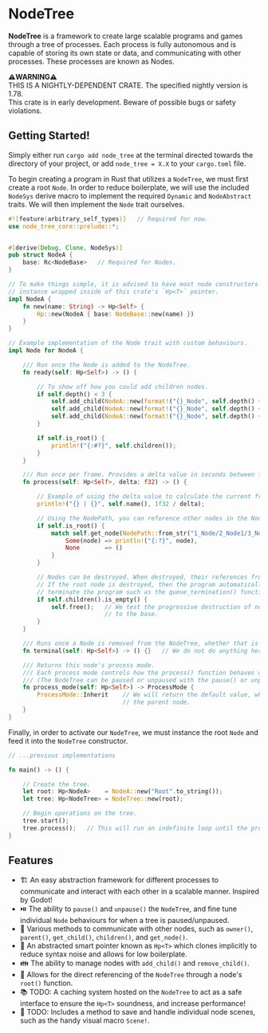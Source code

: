 # NodeTree
**NodeTree** is a framework to create large scalable programs and games through a tree of processes. Each process is fully autonomous and is capable of storing its own state or data, and communicating with other processes. These processes are known as Nodes.

**⚠️WARNING⚠️**<br>
THIS IS A NIGHTLY-DEPENDENT CRATE. The specified nightly version is 1.78.<br>
This crate is in early development. Beware of possible bugs or safety violations.

## Getting Started!
Simply either run `cargo add node_tree` at the terminal directed towards the directory of your project, or add `node_tree = X.X` to your `cargo.toml` file.

To begin creating a program in Rust that utilizes a `NodeTree`, we must first create a root `Node`. In order to reduce boilerplate, we will use the included `NodeSys` derive macro to implement the required `Dynamic` and `NodeAbstract` traits. We will then implement the `Node` trait ourselves.
```rust
#![feature(arbitrary_self_types)]   // Required for now.
use node_tree_core::prelude::*;


#[derive(Debug, Clone, NodeSys)]
pub struct NodeA {
    base: Rc<NodeBase>   // Required for Nodes.
}

// To make things simple, it is advised to have most node constructors return the node
// instance wrapped inside of this crate's `Hp<T>` pointer.
impl NodeA {
    fn new(name: String) -> Hp<Self> {
        Hp::new(NodeA { base: NodeBase::new(name) })
    }
}

// Example implementation of the Node trait with custom behaviours.
impl Node for NodeA {

    /// Run once the Node is added to the NodeTree.
    fn ready(self: Hp<Self>) -> () {

        // To show off how you could add children nodes.
        if self.depth() < 3 {
            self.add_child(NodeA::new(format!("{}_Node", self.depth() + 1)));
            self.add_child(NodeA::new(format!("{}_Node", self.depth() + 1)));
            self.add_child(NodeA::new(format!("{}_Node", self.depth() + 1)));
        }

        if self.is_root() {
            println!("{:#?}", self.children());
        }
    }

    /// Run once per frame. Provides a delta value in seconds between frames.
    fn process(self: Hp<Self>, delta: f32) -> () {

        // Example of using the delta value to calculate the current framerate.
        println!("{} | {}", self.name(), 1f32 / delta);

        // Using the NodePath, you can reference other nodes in the NodeTree from this node.
        if self.is_root() {
            match self.get_node(NodePath::from_str("1_Node/2_Node1/3_Node2")) {
                Some(node) => println!("{:?}", node),
                None       => ()
            }
        }

        // Nodes can be destroyed. When destroyed, their references from the NodeTree are cleaned up as well.
        // If the root node is destroyed, then the program automatically exits. (There are other ways to
        // terminate the program such as the queue_termination() function on the NodeTree instance).
        if self.children().is_empty() {
            self.free();   // We test the progressive destruction of nodes from the tip of the tree
                           // to the base.
        }
    }

    /// Runs once a Node is removed from the NodeTree, whether that is from the program itself terminating or not.
    fn terminal(self: Hp<Self>) -> () {}   // We do not do anything here for this example.

    /// Returns this node's process mode.
    /// Each process mode controls how the process() function behaves when the NodeTree is paused or not.
    /// (The NodeTree can be paused or unpaused with the pause() or unpause() functions respectively.)
    fn process_mode(self: Hp<Self>) -> ProcessMode {
        ProcessMode::Inherit    // We will return the default value, which inherits the behaviour from
                                // the parent node.
    }
}
```

Finally, in order to activate our `NodeTree`, we must instance the root `Node` and feed it into the `NodeTree` constructor.
```rust
// ...previous implementations

fn main() -> () {

    // Create the tree.
    let root: Hp<NodeA>    = NodeA::new("Root".to_string());
    let tree: Hp<NodeTree> = NodeTree::new(root);

    // Begin operations on the tree.
    tree.start();
    tree.process();   // This will run an indefinite loop until the program exits.
}
```

## Features
- 🏗️ An easy abstraction framework for different processes to communicate and interact with each other in a scalable manner. Inspired by Godot!
- ⏯️ The ability to `pause()` and `unpause()` the `NodeTree`, and fine tune individual `Node` behaviours for when a tree is paused/unpaused.
- 📡 Various methods to communicate with other nodes, such as `owner()`, `parent()`, `get_child()`, `children()`, and `get_node()`.
- 🔗 An abstracted smart pointer known as `Hp<T>` which clones implicitly to reduce syntax noise and allows for low boilerplate.
- 👪 The ability to manage nodes with `add_child()` and `remove_child()`.
- 🌲 Allows for the direct referencing of the `NodeTree` through a node's `root()` function.
- 📚 TODO: A caching system hosted on the `NodeTree` to act as a safe interface to ensure the `Hp<T>` soundness, and increase performance!
- 📜 TODO: Includes a method to save and handle individual node scenes, such as the handy visual macro `Scene!`.
